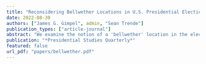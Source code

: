 ```yaml
---
title: "Reconsidering Bellwether Locations in U.S. Presidential Elections"
date: 2022-08-30
authors: ["James G. Gimpel", admin, "Sean Trende"]
publication_types: ["article-journal"]
abstract: "We examine the notion of a 'bellwether' location in the electoral political context. Bellwethers are thought to have predictive power because they supposedly signal how the entire electorate will move on Election Day. We consider how the number of bellwether counties— defined in several ways—has fluctuated since the 1930s. We also explore the extent to which bellwethers successfully predict future elections. With the proliferation of geographic polarization, few counties can successively and successfully pick the winner of presidential elections. Other bellwether measures fare slightly better or worse, but like Tufte and Sun (1975) found nearly half a century ago, bellwethers today continue to be poor predictors of future performance."
publication: "*Presidential Studies Quarterly*"
featured: false
url_pdf: "papers/bellwether.pdf"
---
```


